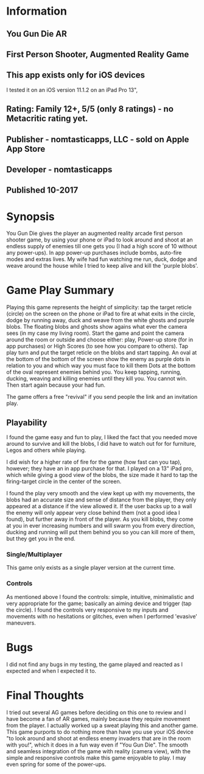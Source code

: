 # Information
## You Gun Die AR
## First Person Shooter, Augmented Reality Game
## This app exists only for iOS devices
I tested it on an iOS version 11.1.2 on an iPad Pro 13", 
## Rating: Family 12+, 5/5 (only 8 ratings) - no Metacritic rating yet.
## Publisher - nomtasticapps, LLC - sold on Apple App Store
## Developer - nomtasticapps
## Published 10-2017
# Synopsis
You Gun Die gives the player an augmented reality arcade first person shooter game, by using your phone or iPad to look around and shoot at an endless supply of enemies till one gets you (I had a high score of 10 without any power-ups).  In app power-up purchases include bombs, auto-fire modes and extras lives.  My wife had fun watching me run, duck, dodge and weave around the house while I tried to keep alive and kill the 'purple blobs'.

# Game Play Summary
Playing this game represents the height of simplicity: tap the target reticle (circle) on the screen on the phone or iPad to fire at what exits in the circle, dodge by running away, duck and weave from the white ghosts and purple blobs.  The floating blobs and ghosts show agains what ever the camera sees (in my case my living room).  Start the game and point the camera around the room or outside and choose either: play, Power-up store (for in app purchases) or High Scores (to see how you compare to others). Tap play turn and put the target reticle on the blobs and start tapping.  An oval at the bottom of the bottom of the screen show the enemy as purple dots in relation to you and which way you must face to kill them  Dots at the bottom of the oval represent enemies behind you.  You keep tapping, running, ducking, weaving and killing enemies until they kill you.  You cannot win. Then start again because your had fun.

The game offers a free "revival" if you send people the link and an invitation play.

## Playability
I found the game easy and fun to play, I liked the fact that you needed move around to survive and kill the blobs, I did have to watch out for for furniture, Legos and others while playing.

I did wish for a higher rate of fire for the game (how fast can you tap), however; they have an in app purchase for that.  I played on a 13" iPad pro, which while giving a good view of the blobs, the size made it hard to tap the firing-target circle in the center of the screen.

I found the play very smooth and the view kept up with my movements, the blobs had an accurate size and sense of distance from the player, they only appeared at a distance if the view allowed it.  If the user backs up to a wall the enemy will only appear very close behind them (not a good idea I found), but further away in front of the player.  As you kill blobs, they come at you in ever increasing numbers and will swarm you from every direction, ducking and running will put them behind you so you can kill more of them, but they get you in the end.

### Single/Multiplayer
This game only exists as a single player version at the current time.

### Controls
As mentioned above I found the controls: simple, intuitive, minimalistic and very appropriate for the game; basically an aiming device and trigger (tap the circle).  I found the controls very responsive to my inputs and movements with no hesitations or glitches, even when I performed 'evasive' maneuvers.

# Bugs
I did not find any bugs in my testing, the game played and reacted as I expected and when I expected it to.

# Final Thoughts
I tried out several AG games before deciding on this one to review and I have become a fan of AR games, mainly because they require movement from the player.  I actually worked up a sweat playing this and another game.  This game purports to do nothing more than have you use your iOS device "to look around and shoot at endless enemy invaders that are in the room with you!", which it does in a fun way even if "You Gun Die".  The smooth and seamless integration of the game with reality (camera view), with the simple and responsive controls make this game enjoyable to play.  I may even spring for some of the power-ups.

